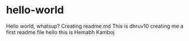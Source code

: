 # hello-world
Hello world, whatsup?
Creating readme.md
This is dhruv10
creating me a first readme file
hello this is Hemabh Kamboj
